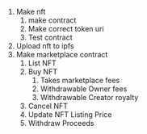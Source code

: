 1. Make nft
    1. make contract 
    2. Make correct token uri
    3. Test contract
2. Upload nft to ipfs
3. Make marketplace contract
    1. List NFT
    2. Buy NFT
        1. Takes marketplace fees
        2. Withdrawable Owner fees
        3. Withdrawable Creator royalty
    3. Cancel NFT
    4. Update NFT Listing Price
    5. Withdraw Proceeds
